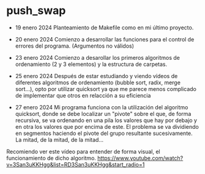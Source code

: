 # push_swap 
- 19 enero 2024
Planteamiento de Makefile como en mi último proyecto.

- 20 enero 2024
Comienzo a desarrollar las funciones para el control de errores del programa. (Argumentos no válidos)

- 23 enero 2024
Comienzo a desarollar los primeros algoritmos de ordenamiento (2 y 3 elementos) y la estructura de carpetas.

- 25 enero 2024
Después de estar estudiando y viendo vídeos de diferentes algoritmos de ordenamiento (bubble sort, radix, merge sort...), opto por utilizar quicksort ya que me parece menos complicado de implementar que otros en relacción a su eficiencia

- 27 enero 2024
Mi programa funciona con la utilización del algoritmo quicksort, donde se debe localizar un "pivote" sobre el que, de forma recursiva, se  va ordenando en una pila los valores que hay por debajo y en otra los valores que por encima de este. El problema se va dividiendo en segmentos haciendo el pivote del grupo resultante sucesivamente.
La mitad, de la mitad, de la mitad...

Recomiendo ver este vídeo para entender de forma visual, el funcionamiento de dicho algoritmo.
https://www.youtube.com/watch?v=3San3uKKHgg&list=RD3San3uKKHgg&start_radio=1




